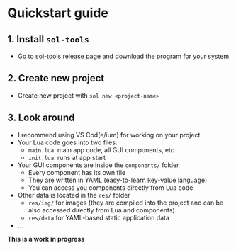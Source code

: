
# Quickstart guide

## 1. Install `sol-tools`

 - Go to [sol-tools release page](https://github.com/alexcoder04/sol-tools/releases/latest) and download the program for your system

## 2. Create new project

 - Create new project with `sol new <project-name>`

## 3. Look around

 - I recommend using VS Cod(e/ium) for working on your project
 - Your Lua code goes into two files:
   - `main.lua`: main app code, all GUI components, etc
   - `init.lua`: runs at app start
 - Your GUI components are inside the `components/` folder
   - Every component has its own file
   - They are written in YAML (easy-to-learn key-value language)
   - You can access you components directly from Lua code
 - Other data is located in the `res/` folder
   - `res/img/` for images (they are compiled into the project and can be also accessed directly from Lua and components)
   - `res/data` for YAML-based static application data
 - ...

__**This is a work in progress**__
